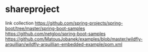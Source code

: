 # shareproject
link collection
https://github.com/spring-projects/spring-boot/tree/master/spring-boot-samples  
https://github.com/netgloo/spring-boot-samples
https://github.com/MatousJobanek/examples/blob/master/wildfly-arquillian/wildfly-arquillian-embedded-example/pom.xml
